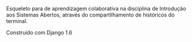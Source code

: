 Esqueleto para de aprendizagem colaborativa na disciplina de Introdução aos Sistemas Abertos, através do compartilhamento de históricos do terminal.

Construído com Django 1.6

